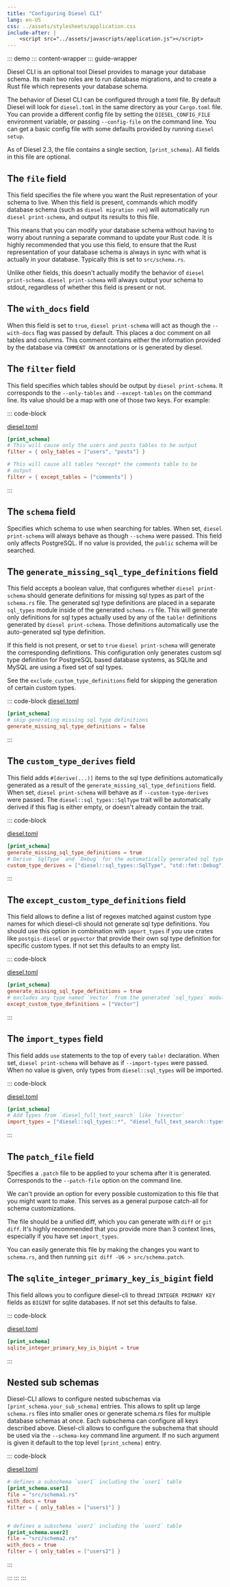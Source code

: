 ```yaml
---
title: "Configuring Diesel CLI"
lang: en-US
css: ../assets/stylesheets/application.css
include-after: |
    <script src="../assets/javascripts/application.js"></script>
---
```


::: demo
::: content-wrapper
::: guide-wrapper

Diesel CLI is an optional tool Diesel provides to manage your
database schema. Its main two roles are to run database
migrations, and to create a Rust file which represents your
database schema.

The behavior of Diesel CLI can be configured through a toml file. By
default Diesel will look for `diesel.toml` in the same directory as
your `Cargo.toml` file. You can provide a different config file by
setting the `DIESEL_CONFIG_FILE` environment variable, or passing
`--config-file` on the command line. You can get a basic config file
with some defaults provided by running `diesel setup`.

As of Diesel 2.3, the file contains a single section,
`[print_schema]`. All fields in this file are optional.

## The `file` field

This field specifies the file where you want the Rust representation
of your schema to live. When this field is present, commands which
modify database schema (such as `diesel migration run`) will
automatically run `diesel print-schema`, and output its results to
this file.

This means that you can modify your database schema without having to
worry about running a separate command to update your Rust code. It is
highly recommended that you use this field, to ensure that the Rust
representation of your database schema is always in sync with what is
actually in your database. Typically this is set to `src/schema.rs`.

Unlike other fields, this doesn't actually modify the behavior of
`diesel print-schema`. `diesel print-schema` will always output your
schema to stdout, regardless of whether this field is present or not.

## The `with_docs` field

When this field is set to `true`, `diesel print-schema` will act as
though the `--with-docs` flag was passed by default. This places a doc
comment on all tables and columns. This comment contains either the
information provided by the database via `COMMENT ON` annotations
or is generated by diesel.

## The `filter` field

This field specifies which tables should be output by `diesel
print-schema`. It corresponds to the `--only-tables` and
`--except-tables` on the command line. Its value should be a map with
one of those two keys. For example:

::: code-block

[diesel.toml]()

```toml
[print_schema]
# This will cause only the users and posts tables to be output
filter = { only_tables = ["users", "posts"] }

# This will cause all tables *except* the comments table to be
# output
filter = { except_tables = ["comments"] }
```

:::

## The `schema` field

Specifies which schema to use when searching for tables. When set,
`diesel print-schema` will always behave as though `--schema` were
passed. This field only affects PostgreSQL. If no value is provided,
the `public` schema will be searched.

## The `generate_missing_sql_type_definitions` field

This field accepts a boolean value, that configures whether `diesel print-schema`
should generate definitions for missing sql types as part of the `schema.rs` file.
The generated sql type definitions are placed in a separate `sql_types` module inside
of the generated `schema.rs` file. This will generate only definitions for sql types actually
used by any of the `table!` definitions generated by `diesel print-schema`. Those definitions
automatically use the auto-generated sql type definition.

If this field is not present, or set to `true`
`diesel print-schema` will generate the corresponding definitions. This configuration
only generates custom sql type definition for PostgreSQL based database systems, as
SQLite and MySQL are using a fixed set of sql types.

See the `exclude_custom_type_definitions` field for skipping the generation of certain custom types.

::: code-block
[diesel.toml]()

```toml
[print_schema]
# skip generating missing sql type definitions
generate_missing_sql_type_definitions = false
```

:::

## The `custom_type_derives` field

This field adds `#[derive(...)]` items to the sql type definitions
automatically generated as a result of the
`generate_missing_sql_type_definitions` field.
When set, `diesel print-schema` will behave as if `--custom-type-derives`
were passed. The `diesel::sql_types::SqlType` trait will be automatically
derived if this flag is either empty, or doesn't already contain the trait.

::: code-block

[diesel.toml]()

```toml
[print_schema]
generate_missing_sql_type_definitions = true
# Derive `SqlType` and `Debug` for the automatically generated sql type definitions
custom_type_derives = ["diesel::sql_types::SqlType", "std::fmt::Debug"]
```

:::

## The `except_custom_type_definitions` field

This field allows to define a list of regexes matched against custom type names for which diesel-cli should not generate sql type definitions. You should use this option in combination with `import_types` if you use crates like `postgis-diesel` or `pgvector` that provide their own sql type definition for specific custom types. If not set this defaults to an empty list.

::: code-block

[diesel.toml]()

```toml
[print_schema]
generate_missing_sql_type_definitions = true
# excludes any type named `Vector` from the generated `sql_types` module
except_custom_type_definitions = ["Vector"]
```

:::
## The `import_types` field

This field adds `use` statements to the top of every `table!`
declaration. When set, `diesel print-schema` will behave as if
`--import-types` were passed. When no value is given, only types from
`diesel::sql_types` will be imported.

::: code-block

[diesel.toml]()

```toml
[print_schema]
# Add types from `diesel_full_text_search` like `tsvector`
import_types = ["diesel::sql_types::*", "diesel_full_text_search::types::*"]
```

:::

## The `patch_file` field

Specifies a `.patch` file to be applied to your schema after it is
generated. Corresponds to the `--patch-file` option on the command
line.

We can't provide an option for every possible customization to this
file that you might want to make. This serves as a general purpose
catch-all for schema customizations.

The file should be a unified diff, which you can generate with `diff`
or `git diff`. It's highly recommended that you provide more than 3
context lines, especially if you have set `import_types`.

You can easily generate this file by making the changes you want to
`schema.rs`, and then running `git diff -U6 > src/schema.patch`.


## The `sqlite_integer_primary_key_is_bigint` field

This field allows you to configure diesel-cli to thread `INTEGER PRIMARY KEY` fields as `BIGINT` for sqlite databases. If not set this defaults to false.

::: code-block

[diesel.toml]()

```toml
[print_schema]
sqlite_integer_primary_key_is_bigint = true
```
:::

## Nested sub schemas

Diesel-CLI allows to configure nested subschemas via `[print_schema.your_sub_schema]` entries. This allows to split up large `schema.rs` files into smaller ones or generate schema.rs files for multiple database schemas at once. Each subschema can configure all keys described above. Diesel-cli allows to configure the subschema that should be used via the `--schema-key` command line argument. If no such argument is given it default to the top level `[print_schema]` entry.

::: code-block

[diesel.toml]()

```toml
# defines a subschema `user1` including the `user1` table
[print_schema.user1]
file = "src/schema1.rs"
with_docs = true
filter = { only_tables = ["users1"] }


# defines a subschema `user2` including the `user2` table
[print_schema.user2]
file = "src/schema2.rs"
with_docs = true
filter = { only_tables = ["users2"] }
```


:::

:::
:::
:::
